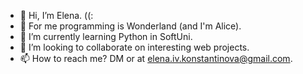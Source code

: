 - 👋 Hi, I’m Elena. ((:
- 👀 For me programming is Wonderland (and I'm Alice).
- 🌱 I’m currently learning Python in SoftUni.
- 💞️ I’m looking to collaborate on interesting web projects.
- 📫 How to reach me? DM or at elena.iv.konstantinova@gmail.com.

<!---
elly2chan/elly2chan is a ✨ special ✨ repository because its `README.md` (this file) appears on your GitHub profile.
You can click the Preview link to take a look at your changes.
--->
